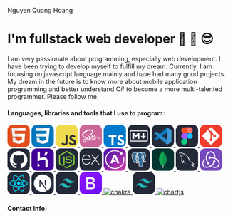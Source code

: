 Nguyen Quang Hoang
# I'm fullstack web developer &#129305; &#127881; &#128526;

I am very passionate about programming, especially web development. I have been trying to develop myself to fulfill my dream. Currently, I am focusing on javascript language mainly and have had many good projects. My dream in the future is to know more about mobile application programming and better understand C# to become a more multi-talented programmer. Please follow me.

#### Languages, libraries and tools that I use to program:
<a href="#">
<img width="50" height="50" src="https://github.com/tandpfun/skill-icons/blob/main/icons/HTML.svg"/>
</a>
<a href="#">
<img width="50" height="50" src="https://github.com/tandpfun/skill-icons/blob/main/icons/CSS.svg"/>
</a>
<a href="#">
<img width="50" height="50" src="https://github.com/tandpfun/skill-icons/blob/main/icons/JavaScript.svg"/>
</a>
<a href="#">
<img width="50" height="50" src="https://github.com/tandpfun/skill-icons/blob/main/icons/Sass.svg"/>
</a>
<a href="#">
<img width="50" height="50" src="https://github.com/tandpfun/skill-icons/blob/main/icons/TypeScript.svg"/>
</a>
<a href="#">
<img width="50" height="50" src="https://github.com/tandpfun/skill-icons/blob/main/icons/Markdown-Dark.svg"/>
</a>
<a href="#">
<img width="50" height="50" src="https://github.com/tandpfun/skill-icons/blob/main/icons/VSCode-Dark.svg"/>
</a>
<a href="#">
<img width="50" height="50" src="https://github.com/tandpfun/skill-icons/blob/main/icons/Figma-Dark.svg"/>
</a>
<a href="#">
<img width="50" height="50" src="https://github.com/tandpfun/skill-icons/blob/main/icons/Git.svg"/>
</a>
<a href="#">
<img width="50" height="50" src="https://github.com/tandpfun/skill-icons/blob/main/icons/Github-Dark.svg"/>
</a>
<a href="#">
<img width="50" height="50" src="https://github.com/tandpfun/skill-icons/blob/main/icons/Heroku.svg"/>
</a>
<a href="#">
<img width="50" height="50" src="https://github.com/tandpfun/skill-icons/blob/main/icons/NodeJS-Dark.svg"/>
</a>
<a href="#">
<img width="50" height="50" src="https://github.com/tandpfun/skill-icons/blob/main/icons/ExpressJS-Dark.svg"/>
</a>
<a href="#">
<img width="50" height="50" src="https://github.com/tandpfun/skill-icons/blob/main/icons/Apollo.svg"/>
</a>
<a href="#">
<img width="50" height="50" src="https://github.com/tandpfun/skill-icons/blob/main/icons/PostgreSQL-Dark.svg"/>
</a>
<a href="#">
<img width="50" height="50" src="https://github.com/tandpfun/skill-icons/blob/main/icons/MongoDB.svg"/>
</a>
<a href="#">
<img width="50" height="50" src="https://github.com/tandpfun/skill-icons/blob/main/icons/MySQL-Dark.svg"/>
</a>
<a href="#">
<img width="50" height="50" src="https://github.com/tandpfun/skill-icons/blob/main/icons/Redux.svg"/>
</a>
<a href="#">
<img width="50" height="50" src="https://github.com/tandpfun/skill-icons/blob/main/icons/React-Dark.svg"/>
</a>
<a href="#">
<img width="50" height="50" src="https://github.com/tandpfun/skill-icons/blob/main/icons/NextJS-Dark.svg"/>
</a>
<a href="#">
<img width="50" height="50" src="https://github.com/tandpfun/skill-icons/blob/main/icons/TailwindCSS-Dark.svg"/>
</a>
<a href="#">
<img width="50" height="50" src="https://github.com/tandpfun/skill-icons/blob/main/icons/Bootstrap.svg"/>
</a>
<a href="https://chakra-ui.com/" target="_blank">
<img src="https://img.stackshare.io/service/12421/rzylUjaf_400x400.jpg" alt="chakra" width="50" height="50"/> 
</a> 
<a href="https://tailwindcss.com/" target="_blank"> 
<img src="https://github.com/tandpfun/skill-icons/blob/main/icons/TailwindCSS-Dark.svg" alt="tailwind" width="50" height="50"/> 
</a> 
<a href="https://www.chartjs.org" target="_blank"> 
<img src="https://www.chartjs.org/media/logo-title.svg" alt="chartjs" width="50" height="50"/> 
</a>







#### Contact Info:
